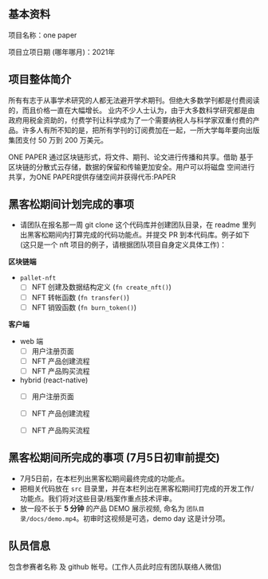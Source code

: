 ## 基本资料

项目名称：one paper

项目立项日期 (哪年哪月)：2021年

## 项目整体简介

所有有志于从事学术研究的人都无法避开学术期刊。但绝大多数学刊都是付费阅读的，而且价格一直在大幅增长。
业内不少人士认为，由于大多数科学研究都是由政府用税金资助的，付费学刊让科学成为了一个需要纳税人与科学家双重付费的产品。许多人有所不知的是，把所有学刊的订阅费加在一起，一所大学每年要向出版集团支付 50 万到 200 万美元。

ONE PAPER 通过区块链形式，将文件、期刊、论文进行传播和共享。借助 基于区块链的分散式云存储，数据的保留和传输更加安全。用户可以将磁盘 空间进行共享，为ONE PAPER提供存储空间并获得代币:PAPER

## 黑客松期间计划完成的事项

- 请团队在报名那一周 git clone 这个代码库并创建团队目录，在 readme 里列出黑客松期间内打算完成的代码功能点。并提交 PR 到本代码库。例子如下 (这只是一个 nft 项目的例子，请根据团队项目自身定义具体工作)：

**区块链端**

- `pallet-nft`
  - [ ] NFT 创建及数据结构定义 (`fn create_nft()`)
  - [ ] NFT 转帐函数 (`fn transfer()`)
  - [ ] NFT 销毁函数 (`fn burn_token()`)

**客户端**

- web 端
  - [ ] 用户注册页面
  - [ ] NFT 产品创建流程
  - [ ] NFT 产品购买流程

- hybrid (react-native)
  - [ ] 用户注册页面
  - [ ] NFT 产品创建流程
  - [ ] NFT 产品购买流程


## 黑客松期间所完成的事项 (7月5日初审前提交)

- 7月5日前，在本栏列出黑客松期间最终完成的功能点。
- 把相关代码放在 `src` 目录里，并在本栏列出在黑客松期间打完成的开发工作/功能点。我们将对这些目录/档案作重点技术评审。
- 放一段不长于 **5 分钟** 的产品 DEMO 展示视频, 命名为 `团队目录/docs/demo.mp4`。初审时这视频是可选，demo day 这是计分项。

## 队员信息

包含参赛者名称 及 github 帐号。(工作人员此时应有团队联络人微信)
